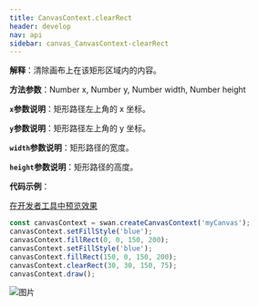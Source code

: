 ```yaml
---
title: CanvasContext.clearRect
header: develop
nav: api
sidebar: canvas_CanvasContext-clearRect
---
```




 
**解释**：清除画布上在该矩形区域内的内容。

**方法参数**：Number x, Number y, Number width, Number height

**`x`参数说明**：矩形路径左上角的 x 坐标。

**`y`参数说明**：矩形路径左上角的 y 坐标。

**`width`参数说明**：矩形路径的宽度。

**`height`参数说明**：矩形路径的高度。

**代码示例**：

<a href="swanide://fragment/3b71cc1ec5750d4b8555c914f211fe761573722908842" title="在开发者工具中预览效果" target="_self">在开发者工具中预览效果</a>

```js
const canvasContext = swan.createCanvasContext('myCanvas');
canvasContext.setFillStyle('blue');
canvasContext.fillRect(0, 0, 150, 200);
canvasContext.setFillStyle('blue');
canvasContext.fillRect(150, 0, 150, 200);
canvasContext.clearRect(30, 30, 150, 75);
canvasContext.draw();
```

![图片](../../../../img/api/canvas/clearRect.png)


